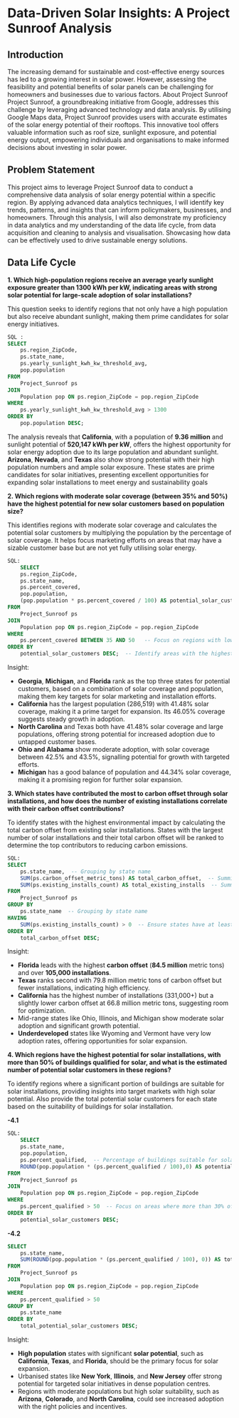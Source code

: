 # Data-Driven Solar Insights: A Project Sunroof Analysis

## Introduction
The increasing demand for sustainable and cost-effective energy sources has led to a growing interest in solar power. However, assessing the feasibility and potential benefits of solar panels can be challenging for homeowners and businesses due to various factors.
About Project Sunroof
Project Sunroof, a groundbreaking initiative from Google, addresses this challenge by leveraging advanced technology and data analysis. By utilising Google Maps data, Project Sunroof provides users with accurate estimates of the solar energy potential of their rooftops.
This innovative tool offers valuable information such as roof size, sunlight exposure, and potential energy output, empowering individuals and organisations to make informed decisions about investing in solar power.

## Problem Statement
This project aims to leverage Project Sunroof data to conduct a comprehensive data analysis of solar energy potential within a specific region. By applying advanced data analytics techniques, I will identify key trends, patterns, and insights that can inform policymakers, businesses, and homeowners. Through this analysis, I will also demonstrate my proficiency in data analytics and my understanding of the data life cycle, from data acquisition and cleaning to analysis and visualisation. Showcasing how data can be effectively used to drive sustainable energy solutions.

## Data Life Cycle

**1. Which high-population regions receive an average yearly sunlight exposure greater than 1300 kWh per kW, indicating areas with strong solar potential for large-scale adoption of solar installations?**
   
This question seeks to identify regions that not only have a high population but also receive abundant sunlight, making them prime candidates for solar energy initiatives.

```SQL
SQL : 
SELECT 
    ps.region_ZipCode,
    ps.state_name,
    ps.yearly_sunlight_kwh_kw_threshold_avg,
    pop.population
FROM 
    Project_Sunroof ps
JOIN
    Population pop ON ps.region_ZipCode = pop.region_ZipCode
WHERE 
    ps.yearly_sunlight_kwh_kw_threshold_avg > 1300 
ORDER BY 
    pop.population DESC; 
```

The analysis reveals that **California**, with a population of **9.36 million** and sunlight potential of **520,147 kWh per kW**, offers the highest opportunity for solar energy adoption due to its large population and abundant sunlight. **Arizona**, **Nevada**, and **Texas** also show strong potential with their high population numbers and ample solar exposure. These states are prime candidates for solar initiatives, presenting excellent opportunities for expanding solar installations to meet energy and sustainability goals

**2. Which regions with moderate solar coverage (between 35% and 50%) have the highest potential for new solar customers based on population size?**
   
This identifies regions with moderate solar coverage and calculates the potential solar customers by multiplying the population by the percentage of solar coverage. It helps focus marketing efforts on areas that may have a sizable customer base but are not yet fully utilising solar energy.

```SQL
SQL:
    SELECT 
    ps.region_ZipCode,
    ps.state_name,
    ps.percent_covered,
    pop.population,
    (pop.population * ps.percent_covered / 100) AS potential_solar_customers
FROM 
    Project_Sunroof ps
JOIN 
    Population pop ON ps.region_ZipCode = pop.region_ZipCode
WHERE 
    ps.percent_covered BETWEEN 35 AND 50   -- Focus on regions with lower solar coverage
ORDER BY 
    potential_solar_customers DESC;  -- Identify areas with the highest potential customer base
```

Insight:
* **Georgia**, **Michigan**, and **Florida** rank as the top three states for potential customers, based on a combination of solar coverage and population, making them key targets for solar marketing and installation efforts.
* **California** has the largest population (286,519) with 41.48% solar coverage, making it a prime target for expansion. Its 46.05% coverage suggests steady growth in adoption.
* **North Carolina** and Texas both have 41.48% solar coverage and large populations, offering strong potential for increased adoption due to untapped customer bases.
* **Ohio and Alabama** show moderate adoption, with solar coverage between 42.5% and 43.5%, signalling potential for growth with targeted efforts.
* **Michigan** has a good balance of population and 44.34% solar coverage, making it a promising region for further solar expansion.

**3. Which states have contributed the most to carbon offset through solar installations, and how does the number of existing installations correlate with their carbon offset contributions?**

To identify states with the highest environmental impact by calculating the total carbon offset from existing solar installations. States with the largest number of solar installations and their total carbon offset will be ranked to determine the top contributors to reducing carbon emissions.

```SQL
SQL:
SELECT  
    ps.state_name,  -- Grouping by state name
    SUM(ps.carbon_offset_metric_tons) AS total_carbon_offset,  -- Summing carbon offset for each state
    SUM(ps.existing_installs_count) AS total_existing_installs  -- Summing existing installations for each state
FROM 
    Project_Sunroof ps
GROUP BY 
    ps.state_name  -- Grouping by state name
HAVING 
    SUM(ps.existing_installs_count) > 0  -- Ensure states have at least 1 existing installation
ORDER BY 
    total_carbon_offset DESC; 
```


Insight:

* **Florida** leads with the highest **carbon offset** (**84.5 million** metric tons) and over **105,000 installations**.
* **Texas** ranks second with 79.8 million metric tons of carbon offset but fewer installations, indicating high efficiency.
* **California** has the highest number of installations (331,000+) but a slightly lower carbon offset at 66.8 million metric tons, suggesting room for optimization.
* Mid-range states like Ohio, Illinois, and Michigan show moderate solar adoption and significant growth potential.
* **Underdeveloped** states like Wyoming and Vermont have very low adoption rates, offering opportunities for solar expansion.


**4. Which regions have the highest potential for solar installations, with more than 50% of buildings qualified for solar, and what is the estimated number of potential solar customers in these regions?**

To identify regions where a significant portion of buildings are suitable for solar installations, providing insights into target markets with high solar potential.
Also provide the total potential solar customers for each state based on the suitability of buildings for solar installation.

**-4.1**
```SQL
SQL:
	SELECT 
	ps.state_name,	
    pop.population,
    ps.percent_qualified,  -- Percentage of buildings suitable for solar installations
    ROUND(pop.population * (ps.percent_qualified / 100),0) AS potential_solar_customers  -- Estimated number of potential solar customers
FROM 
    Project_Sunroof ps
JOIN 
    Population pop ON ps.region_ZipCode = pop.region_ZipCode
WHERE 
    ps.percent_qualified > 50  -- Focus on areas where more than 30% of buildings are suitable for solar
ORDER BY 
    potential_solar_customers DESC;
```


**-4.2**
```SQL
SELECT 
    ps.state_name,  
    SUM(ROUND(pop.population * (ps.percent_qualified / 100), 0)) AS total_potential_solar_customers 
FROM 
    Project_Sunroof ps
JOIN 
    Population pop ON ps.region_ZipCode = pop.region_ZipCode
WHERE 
    ps.percent_qualified > 50  
GROUP BY 
    ps.state_name  
ORDER BY 
    total_potential_solar_customers DESC;
```

Insight:

* **High population** states with significant **solar potential**, such as **California**, **Texas**, and **Florida**, should be the primary focus for solar expansion.
* Urbanised states like **New York**, **Illinois**, and **New Jersey** offer strong potential for targeted solar initiatives in dense population centres.
* Regions with moderate populations but high solar suitability, such as **Arizona**, **Colorado**, and **North Carolina**, could see increased adoption with the right policies and incentives.
 
